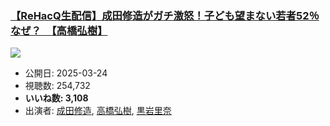 ### [【ReHacQ生配信】成田修造がガチ激怒！子ども望まない若者52％なぜ？　【高橋弘樹】](https://www.youtube.com/watch?v=jrYD7CHlPWk)
[![](https://img.youtube.com/vi/jrYD7CHlPWk/sddefault.jpg)](https://www.youtube.com/watch?v=jrYD7CHlPWk)
-   公開日: 2025-03-24
-   視聴数: 254,732
-   **いいね数: 3,108**
-   出演者: [成田修造](/rehacq_fan/people/成田修造 "wikilink"), [高橋弘樹](/rehacq_fan/people/高橋弘樹 "wikilink"), [黒岩里奈](/rehacq_fan/people/黒岩里奈 "wikilink")
